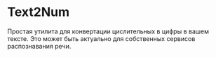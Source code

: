 # Text2Num
Простая утилита для конвертации цислительных в цифры в вашем тексте. Это может быть актуально для собственных сервисов распознавания речи.
